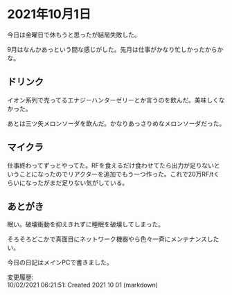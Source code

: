 # 2021年10月1日

今日は金曜日で休もうと思ったが結局失敗した。

9月はなんかあっという間な感じがした。先月は仕事がかなり忙しかったからかな。

## ドリンク

イオン系列で売ってるエナジーハンターゼリーとか言うのを飲んだ。美味しくなかった。

あとは三ツ矢メロンソーダを飲んだ。かなりあっさりめなメロンソーダだった。

## マイクラ

仕事終わってずっとやってた。RFを食えるだけ食わせてたら出力が足りないということになったのでリアクターを追加でもう一つ作った。これで20万RF/tくらいになったがまだ足りない気がしている。

## あとがき

眠い。破壊衝動を抑えきれずに睡眠を破壊してしまった。

そろそろどこかで真面目にネットワーク機器やら色々一斉にメンテナンスしたい。

今日の日記はメインPCで書きました。

変更履歴:  
10/02/2021 06:21:51: Created 2021 10 01 (markdown)  

